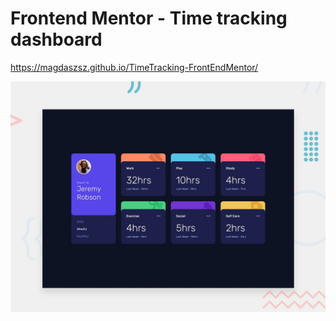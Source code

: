 # Frontend Mentor - Time tracking dashboard

 https://magdaszsz.github.io/TimeTracking-FrontEndMentor/

![Design preview for the Time tracking dashboard coding challenge](./design/desktop-preview.jpg)



